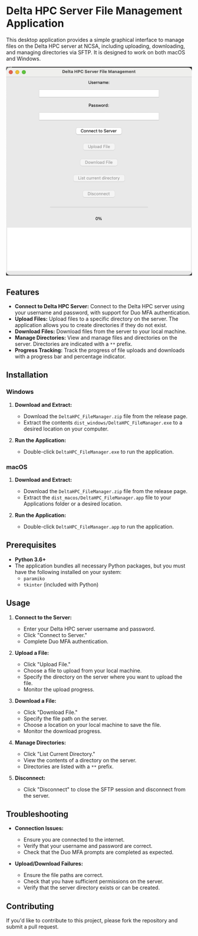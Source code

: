 # Delta HPC Server File Management Application

This desktop application provides a simple graphical interface to manage files on the Delta HPC server at NCSA, including uploading, downloading, and managing directories via SFTP. It is designed to work on both macOS and Windows.

![Screenshot of the Application](sample.png)

## Features

- **Connect to Delta HPC Server:** Connect to the Delta HPC server using your username and password, with support for Duo MFA authentication.
- **Upload Files:** Upload files to a specific directory on the server. The application allows you to create directories if they do not exist.
- **Download Files:** Download files from the server to your local machine.
- **Manage Directories:** View and manage files and directories on the server. Directories are indicated with a `**` prefix.
- **Progress Tracking:** Track the progress of file uploads and downloads with a progress bar and percentage indicator.

## Installation

### Windows

1. **Download and Extract:**
   - Download the `DeltaHPC_FileManager.zip` file from the release page.
   - Extract the contents `dist_windows/DeltaHPC_FileManager.exe` to a desired location on your computer.

2. **Run the Application:**
   - Double-click `DeltaHPC_FileManager.exe` to run the application.

### macOS

1. **Download and Extract:**
   - Download the `DeltaHPC_FileManager.zip` file from the release page.
   - Extract the `dist_macos/DeltaHPC_FileManager.app` file to your Applications folder or a desired location.

2. **Run the Application:**
   - Double-click `DeltaHPC_FileManager.app` to run the application.

## Prerequisites

- **Python 3.6+**
- The application bundles all necessary Python packages, but you must have the following installed on your system:
  - `paramiko`
  - `tkinter` (included with Python)

## Usage

1. **Connect to the Server:**
   - Enter your Delta HPC server username and password.
   - Click "Connect to Server."
   - Complete Duo MFA authentication.

2. **Upload a File:**
   - Click "Upload File."
   - Choose a file to upload from your local machine.
   - Specify the directory on the server where you want to upload the file.
   - Monitor the upload progress.

3. **Download a File:**
   - Click "Download File."
   - Specify the file path on the server.
   - Choose a location on your local machine to save the file.
   - Monitor the download progress.

4. **Manage Directories:**
   - Click "List Current Directory."
   - View the contents of a directory on the server.
   - Directories are listed with a `**` prefix.

5. **Disconnect:**
   - Click "Disconnect" to close the SFTP session and disconnect from the server.

## Troubleshooting

- **Connection Issues:**
  - Ensure you are connected to the internet.
  - Verify that your username and password are correct.
  - Check that the Duo MFA prompts are completed as expected.

- **Upload/Download Failures:**
  - Ensure the file paths are correct.
  - Check that you have sufficient permissions on the server.
  - Verify that the server directory exists or can be created.

## Contributing

If you'd like to contribute to this project, please fork the repository and submit a pull request.